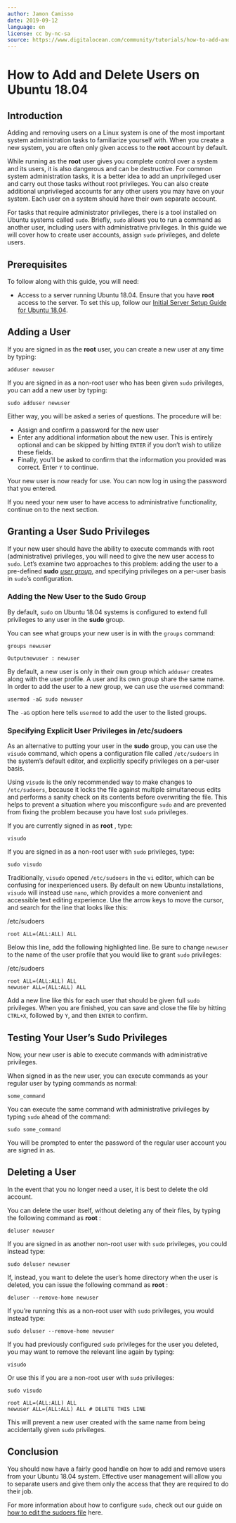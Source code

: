 ```yaml
---
author: Jamon Camisso
date: 2019-09-12
language: en
license: cc by-nc-sa
source: https://www.digitalocean.com/community/tutorials/how-to-add-and-delete-users-on-ubuntu-18-04
---
```


# How to Add and Delete Users on Ubuntu 18.04

## Introduction

Adding and removing users on a Linux system is one of the most important system administration tasks to familiarize yourself with. When you create a new system, you are often only given access to the **root** account by default.

While running as the **root** user gives you complete control over a system and its users, it is also dangerous and can be destructive. For common system administration tasks, it is a better idea to add an unprivileged user and carry out those tasks without root privileges. You can also create additional unprivileged accounts for any other users you may have on your system. Each user on a system should have their own separate account.

For tasks that require administrator privileges, there is a tool installed on Ubuntu systems called `sudo`. Briefly, `sudo` allows you to run a command as another user, including users with administrative privileges. In this guide we will cover how to create user accounts, assign `sudo` privileges, and delete users.

## Prerequisites

To follow along with this guide, you will need:

- Access to a server running Ubuntu 18.04. Ensure that you have **root** access to the server. To set this up, follow our [Initial Server Setup Guide for Ubuntu 18.04](initial-server-setup-with-ubuntu-18-04). 

## Adding a User

If you are signed in as the **root** user, you can create a new user at any time by typing:

    adduser newuser

If you are signed in as a non-root user who has been given `sudo` privileges, you can add a new user by typing:

    sudo adduser newuser

Either way, you will be asked a series of questions. The procedure will be:

- Assign and confirm a password for the new user
- Enter any additional information about the new user. This is entirely optional and can be skipped by hitting `ENTER` if you don’t wish to utilize these fields.
- Finally, you’ll be asked to confirm that the information you provided was correct. Enter `Y` to continue.

Your new user is now ready for use. You can now log in using the password that you entered.

If you need your new user to have access to administrative functionality, continue on to the next section.

## Granting a User Sudo Privileges

If your new user should have the ability to execute commands with root (administrative) privileges, you will need to give the new user access to `sudo`. Let’s examine two approaches to this problem: adding the user to a pre-defined **sudo** [_user group_](https://en.wikipedia.org/wiki/Group_identifier), and specifying privileges on a per-user basis in `sudo`’s configuration.

### Adding the New User to the Sudo Group

By default, `sudo` on Ubuntu 18.04 systems is configured to extend full privileges to any user in the **sudo** group.

You can see what groups your new user is in with the `groups` command:

    groups newuser

    Outputnewuser : newuser

By default, a new user is only in their own group which `adduser` creates along with the user profile. A user and its own group share the same name. In order to add the user to a new group, we can use the `usermod` command:

    usermod -aG sudo newuser

The `-aG` option here tells `usermod` to add the user to the listed groups.

### Specifying Explicit User Privileges in /etc/sudoers

As an alternative to putting your user in the **sudo** group, you can use the `visudo` command, which opens a configuration file called `/etc/sudoers` in the system’s default editor, and explicitly specify privileges on a per-user basis.

Using `visudo` is the only recommended way to make changes to `/etc/sudoers`, because it locks the file against multiple simultaneous edits and performs a sanity check on its contents before overwriting the file. This helps to prevent a situation where you misconfigure `sudo` and are prevented from fixing the problem because you have lost `sudo` privileges.

If you are currently signed in as **root** , type:

    visudo

If you are signed in as a non-root user with `sudo` privileges, type:

    sudo visudo

Traditionally, `visudo` opened `/etc/sudoers` in the `vi` editor, which can be confusing for inexperienced users. By default on new Ubuntu installations, `visudo` will instead use `nano`, which provides a more convenient and accessible text editing experience. Use the arrow keys to move the cursor, and search for the line that looks like this:

/etc/sudoers

    root ALL=(ALL:ALL) ALL

Below this line, add the following highlighted line. Be sure to change `newuser` to the name of the user profile that you would like to grant `sudo` privileges:

/etc/sudoers

    root ALL=(ALL:ALL) ALL
    newuser ALL=(ALL:ALL) ALL

Add a new line like this for each user that should be given full `sudo` privileges. When you are finished, you can save and close the file by hitting `CTRL+X`, followed by `Y`, and then `ENTER` to confirm.

## Testing Your User’s Sudo Privileges

Now, your new user is able to execute commands with administrative privileges.

When signed in as the new user, you can execute commands as your regular user by typing commands as normal:

    some_command

You can execute the same command with administrative privileges by typing `sudo` ahead of the command:

    sudo some_command

You will be prompted to enter the password of the regular user account you are signed in as.

## Deleting a User

In the event that you no longer need a user, it is best to delete the old account.

You can delete the user itself, without deleting any of their files, by typing the following command as **root** :

    deluser newuser

If you are signed in as another non-root user with `sudo` privileges, you could instead type:

    sudo deluser newuser

If, instead, you want to delete the user’s home directory when the user is deleted, you can issue the following command as **root** :

    deluser --remove-home newuser

If you’re running this as a non-root user with `sudo` privileges, you would instead type:

    sudo deluser --remove-home newuser

If you had previously configured `sudo` privileges for the user you deleted, you may want to remove the relevant line again by typing:

    visudo

Or use this if you are a non-root user with `sudo` privileges:

    sudo visudo

    root ALL=(ALL:ALL) ALL
    newuser ALL=(ALL:ALL) ALL # DELETE THIS LINE

This will prevent a new user created with the same name from being accidentally given `sudo` privileges.

## Conclusion

You should now have a fairly good handle on how to add and remove users from your Ubuntu 18.04 system. Effective user management will allow you to separate users and give them only the access that they are required to do their job.

For more information about how to configure `sudo`, check out our guide on [how to edit the sudoers file](https://www.digitalocean.com/community/articles/how-to-edit-the-sudoers-file-on-ubuntu-and-centos) here.
